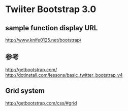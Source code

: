 # Twiiter Bootstrap 3.0

## sample function display URL
http://www.knife0125.net/bootstrap/

## 参考
<http://getbootstrap.com/>
<http://dotinstall.com/lessons/basic_twitter_bootstrap_v4>

## Grid system

http://getbootstrap.com/css/#grid
